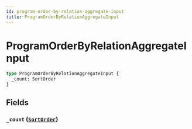 ```yaml
---
id: program-order-by-relation-aggregate-input
title: ProgramOrderByRelationAggregateInput
---
```


 # ProgramOrderByRelationAggregateInput





```graphql
type ProgramOrderByRelationAggregateInput {
  _count: SortOrder
}
```


## Fields

### `_count` ([`SortOrder`](/enums/sort-order))






